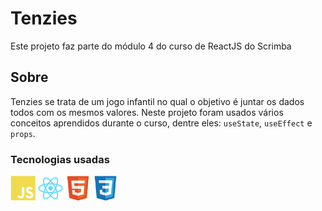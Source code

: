 # Tenzies

Este projeto faz parte do módulo 4 do curso de ReactJS do Scrimba

## Sobre

Tenzies se trata de um jogo infantil no qual o objetivo é juntar os dados todos com os mesmos valores.
Neste projeto foram usados vários conceitos aprendidos durante o curso, dentre eles: `useState`, `useEffect` e `props`.

### Tecnologias usadas

<div>
<img align="center" alt="JavaScript" height="40" width="40" src="https://raw.githubusercontent.com/devicons/devicon/master/icons/javascript/javascript-plain.svg">
<img align="center" alt="React" height="40" width="40" src="https://raw.githubusercontent.com/devicons/devicon/master/icons/react/react-original.svg">
<img align="center" alt="HTML" height="40" width="40" src="https://raw.githubusercontent.com/devicons/devicon/master/icons/html5/html5-original.svg">
<img align="center" alt="CSS" height="40" width="40" src="https://raw.githubusercontent.com/devicons/devicon/master/icons/css3/css3-original.svg">
</div>
